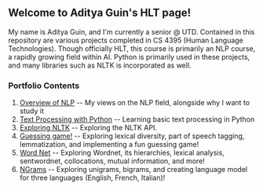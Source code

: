 ## Welcome to Aditya Guin's HLT page!

My name is Aditya Guin, and I'm currently a senior @ UTD. Contained in this repository are various projects completed in CS 4395 (Human Language Technologies). 
Though officially HLT, this course is primarily an NLP course, a rapidly growing field within AI. Python is primarily used in these projects, and many libraries such as NLTK is incorporated as well.


### Portfolio Contents

1. [Overview of NLP](https://github.com/adityaguin/CS-4395/tree/main/docs/Portfolio%20Assignment%200) -- My views on the NLP field, alongside why I want to study it
2. [Text Processing with Python](https://github.com/adityaguin/CS-4395/tree/main/docs/Portfolio%20Assignment%201) -- Learning basic text processing in Python
3. [Exploring NLTK](https://github.com/adityaguin/CS-4395/tree/main/docs/Portfolio%20Assignment%202) -- Exploring the NLTK API.
4. [Guessing game!](https://github.com/adityaguin/CS-4395/tree/main/docs/Portfolio%20Assignment%3B%20Chapter%205) -- Exploring lexical diversity, part of speech tagging, lemmatization, and implementing a fun guessing game!
5. [Word Net](https://github.com/adityaguin/CS-4395/tree/main/docs/Portfolio%20Assignment%3B%20Chapter%207) -- Exploring Wordnet, its hierarchies, lexical analysis, sentwordnet, collocations, mutual information, and more! 
6. [NGrams](https://github.com/adityaguin/CS-4395/tree/main/docs/Portfolio%20Chapter%208%3B%20NGRAMS) -- Exploring unigrams, bigrams, and creating language model for three languages (English, French, Italian)!
